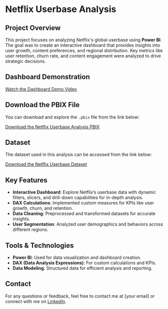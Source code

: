 # Netflix Userbase Analysis

## Project Overview

This project focuses on analyzing Netflix's global userbase using **Power BI**. The goal was to create an interactive dashboard that provides insights into user growth, content preferences, and regional distribution. Key metrics like user retention, churn rate, and content engagement were analyzed to drive strategic decisions.

## Dashboard Demonstration

[Watch the Dashboard Demo Video](https://drive.google.com/file/d/19m9S75efcBfKFjXd2KGXz__mi6bx3PPE/view?usp=drive_link)

## Download the PBIX File

You can download and explore the `.pbix` file from the link below:

[Download the Netflix Userbase Analysis PBIX](https://drive.google.com/file/d/1B7YQEXh3YfpcDp_-rV9nYlXpRBESnOfC/view?usp=drive_link)

## Dataset

The dataset used in this analysis can be accessed from the link below:

[Download the Netflix Userbase Dataset](https://drive.google.com/file/d/1Q7pPOZaFpmxGesCabDCCqwj722abLG0S/view?usp=drive_link)

## Key Features

- **Interactive Dashboard**: Explore Netflix’s userbase data with dynamic filters, slicers, and drill-down capabilities for in-depth analysis.
- **DAX Calculations**: Implemented custom measures for KPIs like user growth, churn, and retention.
- **Data Cleaning**: Preprocessed and transformed datasets for accurate insights.
- **User Segmentation**: Analyzed user demographics and behaviors across different regions.

## Tools & Technologies

- **Power BI**: Used for data visualization and dashboard creation.
- **DAX (Data Analysis Expressions)**: For custom calculations and KPIs.
- **Data Modeling**: Structured data for efficient analysis and reporting.

## Contact

For any questions or feedback, feel free to contact me at [your email] or connect with me on [LinkedIn](your-linkedin-url).
